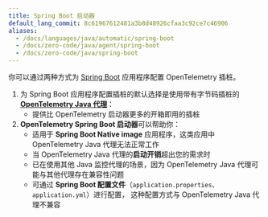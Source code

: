 ```yaml
---
title: Spring Boot 启动器
default_lang_commit: 8c61967612481a3b8d48926cfaa3c92ce7c46906
aliases:
  - /docs/languages/java/automatic/spring-boot
  - /docs/zero-code/java/agent/spring-boot
  - /docs/zero-code/java/spring-boot
---
```


你可以通过两种方式为 [Spring Boot](https://spring.io/projects/spring-boot) 应用程序配置 OpenTelemetry 插桩。

1. 为 Spring Boot 应用程序配置插桩的默认选择是使用带有字节码插桩的 [**OpenTelemetry Java 代理**](../agent)：
   - 提供比 OpenTelemetry 启动器更多的开箱即用的插桩
2. **OpenTelemetry Spring Boot 启动器**可以帮助你：
   - 适用于 **Spring Boot Native image** 应用程序，这类应用中 OpenTelemetry Java 代理无法正常工作
   - 当 OpenTelemetry Java 代理的**启动开销**超出您的需求时
   - 已在使用其他 Java 监控代理的场景，因为 OpenTelemetry Java 代理可能与其他代理存在兼容性问题
   - 可通过 **Spring Boot 配置文件**（`application.properties`、`application.yml`）进行配置，
     这种配置方式与 OpenTelemetry Java 代理不兼容
